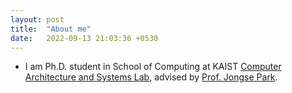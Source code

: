 ```yaml
---
layout: post
title:  "About me"
date:   2022-09-13 21:03:36 +0530
---
```

- I am Ph.D. student in School of Computing at KAIST [Computer Architecture and Systems Lab][casys], advised by [Prof. Jongse Park][jspark]. 

[jspark]: https://jongse-park.github.io
[casys]: https://casyslab.kaist.ac.kr